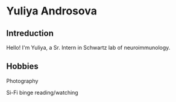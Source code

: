 # Yuliya Androsova

## Intreduction

Hello!
I'm Yuliya, a Sr. Intern in Schwartz lab of neuroimmunology.

## Hobbies

Photography 

Si-Fi binge reading/watching
